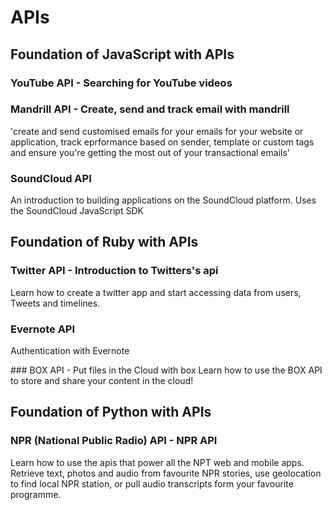 # APIs 

## Foundation of JavaScript with APIs

### YouTube API - Searching for YouTube videos

### Mandrill API - Create, send and track email with mandrill
'create and send customised emails for your emails for your website or application, track eprformance based on sender, template or custom tags and 
ensure you're getting the most out of your transactional emails'

### SoundCloud API
An introduction to building applications on the SoundCloud platform. 
Uses the SoundCloud JavaScript SDK

## Foundation of Ruby with APIs

### Twitter API - Introduction to Twitters's api
Learn how to create a twitter app and start accessing data from users, Tweets and timelines. 

### Evernote API
Authentication with Evernote

### BOX API - Put files in the Cloud with box
Learn how to use the BOX API to store and share your content in the cloud!

## Foundation of Python with APIs

### NPR (National Public Radio) API - NPR API
Learn how to use the apis that power all the NPT web and mobile apps. 
Retrieve text, photos and audio from favourite NPR stories, use geolocation to find local NPR station, or pull 
audio transcripts form your favourite programme.
